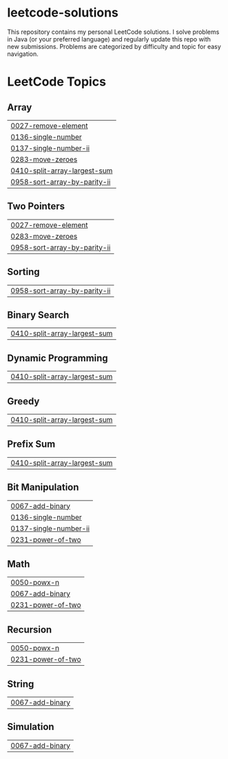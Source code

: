 # leetcode-solutions
This repository contains my personal LeetCode solutions. I solve problems in Java (or your preferred language) and regularly update this repo with new submissions. Problems are categorized by difficulty and topic for easy navigation.

<!---LeetCode Topics Start-->
# LeetCode Topics
## Array
|  |
| ------- |
| [0027-remove-element](https://github.com/CodeWizardAnsh/leetcode-solutions/tree/master/0027-remove-element) |
| [0136-single-number](https://github.com/CodeWizardAnsh/leetcode-solutions/tree/master/0136-single-number) |
| [0137-single-number-ii](https://github.com/CodeWizardAnsh/leetcode-solutions/tree/master/0137-single-number-ii) |
| [0283-move-zeroes](https://github.com/CodeWizardAnsh/leetcode-solutions/tree/master/0283-move-zeroes) |
| [0410-split-array-largest-sum](https://github.com/CodeWizardAnsh/leetcode-solutions/tree/master/0410-split-array-largest-sum) |
| [0958-sort-array-by-parity-ii](https://github.com/CodeWizardAnsh/leetcode-solutions/tree/master/0958-sort-array-by-parity-ii) |
## Two Pointers
|  |
| ------- |
| [0027-remove-element](https://github.com/CodeWizardAnsh/leetcode-solutions/tree/master/0027-remove-element) |
| [0283-move-zeroes](https://github.com/CodeWizardAnsh/leetcode-solutions/tree/master/0283-move-zeroes) |
| [0958-sort-array-by-parity-ii](https://github.com/CodeWizardAnsh/leetcode-solutions/tree/master/0958-sort-array-by-parity-ii) |
## Sorting
|  |
| ------- |
| [0958-sort-array-by-parity-ii](https://github.com/CodeWizardAnsh/leetcode-solutions/tree/master/0958-sort-array-by-parity-ii) |
## Binary Search
|  |
| ------- |
| [0410-split-array-largest-sum](https://github.com/CodeWizardAnsh/leetcode-solutions/tree/master/0410-split-array-largest-sum) |
## Dynamic Programming
|  |
| ------- |
| [0410-split-array-largest-sum](https://github.com/CodeWizardAnsh/leetcode-solutions/tree/master/0410-split-array-largest-sum) |
## Greedy
|  |
| ------- |
| [0410-split-array-largest-sum](https://github.com/CodeWizardAnsh/leetcode-solutions/tree/master/0410-split-array-largest-sum) |
## Prefix Sum
|  |
| ------- |
| [0410-split-array-largest-sum](https://github.com/CodeWizardAnsh/leetcode-solutions/tree/master/0410-split-array-largest-sum) |
## Bit Manipulation
|  |
| ------- |
| [0067-add-binary](https://github.com/CodeWizardAnsh/leetcode-solutions/tree/master/0067-add-binary) |
| [0136-single-number](https://github.com/CodeWizardAnsh/leetcode-solutions/tree/master/0136-single-number) |
| [0137-single-number-ii](https://github.com/CodeWizardAnsh/leetcode-solutions/tree/master/0137-single-number-ii) |
| [0231-power-of-two](https://github.com/CodeWizardAnsh/leetcode-solutions/tree/master/0231-power-of-two) |
## Math
|  |
| ------- |
| [0050-powx-n](https://github.com/CodeWizardAnsh/leetcode-solutions/tree/master/0050-powx-n) |
| [0067-add-binary](https://github.com/CodeWizardAnsh/leetcode-solutions/tree/master/0067-add-binary) |
| [0231-power-of-two](https://github.com/CodeWizardAnsh/leetcode-solutions/tree/master/0231-power-of-two) |
## Recursion
|  |
| ------- |
| [0050-powx-n](https://github.com/CodeWizardAnsh/leetcode-solutions/tree/master/0050-powx-n) |
| [0231-power-of-two](https://github.com/CodeWizardAnsh/leetcode-solutions/tree/master/0231-power-of-two) |
## String
|  |
| ------- |
| [0067-add-binary](https://github.com/CodeWizardAnsh/leetcode-solutions/tree/master/0067-add-binary) |
## Simulation
|  |
| ------- |
| [0067-add-binary](https://github.com/CodeWizardAnsh/leetcode-solutions/tree/master/0067-add-binary) |
<!---LeetCode Topics End-->